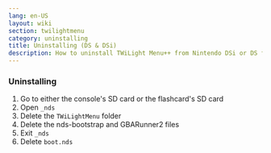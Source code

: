 ```yaml
---
lang: en-US
layout: wiki
section: twilightmenu
category: uninstalling
title: Uninstalling (DS & DSi)
description: How to uninstall TWiLight Menu++ from Nintendo DSi or DS flashcard
---
```


### Uninstalling
1. Go to either the console's SD card or the flashcard's SD card
1. Open `_nds`
1. Delete the `TWiLightMenu` folder
1. Delete the nds-bootstrap and GBARunner2 files
1. Exit `_nds`
1. Delete `boot.nds`

